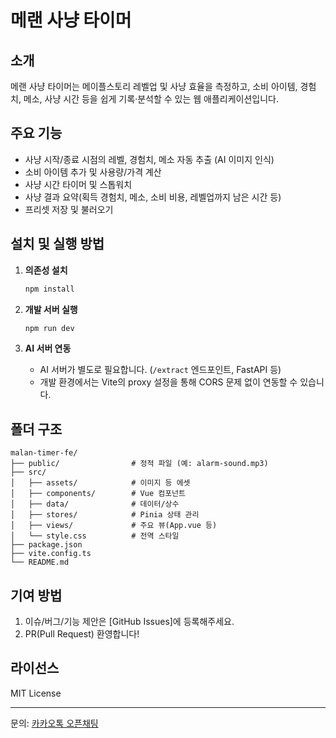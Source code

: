 # 메랜 사냥 타이머

## 소개

메랜 사냥 타이머는 메이플스토리 레벨업 및 사냥 효율을 측정하고, 소비 아이템, 경험치, 메소, 사냥 시간 등을 쉽게 기록·분석할 수 있는 웹 애플리케이션입니다.

## 주요 기능

- 사냥 시작/종료 시점의 레벨, 경험치, 메소 자동 추출 (AI 이미지 인식)
- 소비 아이템 추가 및 사용량/가격 계산
- 사냥 시간 타이머 및 스톱워치
- 사냥 결과 요약(획득 경험치, 메소, 소비 비용, 레벨업까지 남은 시간 등)
- 프리셋 저장 및 불러오기

## 설치 및 실행 방법

1. **의존성 설치**
   ```bash
   npm install
   ```
2. **개발 서버 실행**

   ```bash
   npm run dev
   ```

3. **AI 서버 연동**
   - AI 서버가 별도로 필요합니다. (`/extract` 엔드포인트, FastAPI 등)
   - 개발 환경에서는 Vite의 proxy 설정을 통해 CORS 문제 없이 연동할 수 있습니다.

## 폴더 구조

```
malan-timer-fe/
├── public/                # 정적 파일 (예: alarm-sound.mp3)
├── src/
│   ├── assets/            # 이미지 등 에셋
│   ├── components/        # Vue 컴포넌트
│   ├── data/              # 데이터/상수
│   ├── stores/            # Pinia 상태 관리
│   ├── views/             # 주요 뷰(App.vue 등)
│   └── style.css          # 전역 스타일
├── package.json
├── vite.config.ts
└── README.md
```

## 기여 방법

1. 이슈/버그/기능 제안은 [GitHub Issues]에 등록해주세요.
2. PR(Pull Request) 환영합니다!

## 라이선스

MIT License

---

문의: [카카오톡 오픈채팅](https://open.kakao.com/o/s4fVKDFh)

